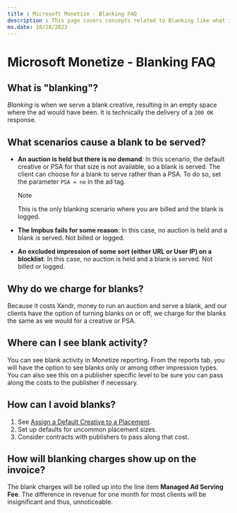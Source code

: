 ```yaml
---
title : Microsoft Monetize - Blanking FAQ
description : This page covers concepts related to Blanking like what is Blanking, why it is served, why it is charged, where to see it, how to avoid it and how it will appear on your invoice.
ms.date: 10/28/2023
---
```



# Microsoft Monetize - Blanking FAQ

## What is "blanking"?

*Blanking* is when we serve a blank creative, resulting in an empty
space where the ad would have been. It is technically the delivery of a
`200 OK` response.

## What scenarios cause a blank to be served?

- **An auction is held but there is no demand**: In this scenario, the
  default creative or PSA for that size is not available, so a blank is
  served. The client can choose for a blank to serve rather than a PSA.
  To do so, set the parameter `PSA = no` in the ad tag.
  
  > [!NOTE]
  >  This is the only blanking scenario where you are billed and the blank is logged.

- **The Impbus fails for some reason**: In this case, no auction is held
  and a blank is served. Not billed or logged.
- **An excluded impression of some sort (either URL or User IP) on a
  blocklist**: In this case, no auction is held and a blank is served.
  Not billed or logged.


## Why do we charge for blanks?

Because it costs Xandr, money to run an auction
and serve a blank, and our clients have the option of turning blanks on
or off, we charge for the blanks the same as we would for a creative or
PSA.

## Where can I see blank activity?

You can see blank activity in Monetize reporting. From the reports tab,
you will have the option to see blanks only or among other impression
types. You can also see this on a publisher specific level to be sure
you can pass along the costs to the publisher if necessary.

## How can I avoid blanks?

1. See [Assign a Default Creative to a Placement](assign-a-default-creative-to-a-placement.md).
1. Set up defaults for uncommon placement sizes.
1. Consider contracts with publishers to pass along that cost.

## How will blanking charges show up on the invoice?

The blank charges will be rolled up into the line item **Managed Ad
Serving Fee**. The difference in revenue for one month for most clients
will be insignificant and thus, unnoticeable.






